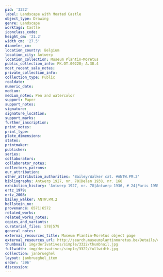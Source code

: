 ```yaml
---
pid: '3322'
label: Landscape with Moated Castle
object_type: Drawing
genre: Landscape
worktags: Castle
iconclass_code:
height_cm: '21.2'
width_cm: '27.5'
diameter_cm:
location_country: Belgium
location_city: Antwerp
location_collection: Museum Plantin-Moretus
public_collection_info: PK.OT.00228; A.38.4
most_recent_sale_notes:
private_collection_info:
collection_type: Public
realdate:
numeric_date:
medium:
medium_notes: Pen and watercolor
support: Paper
support_notes:
signature:
signature_location:
support_marks:
further_inscription:
print_notes:
print_type:
plate_dimensions:
states:
printmaker:
publisher:
series:
collaborators:
collaborator_notes:
collectors_patrons:
our_attribution:
other_attribution_authorities: 'Bailey/Walker cat. #ANTW.PM.2'
bibliography: Antwerp 1927, nr. 78|Delen 1938, nr. 168
exhibition_history: 'Antwerp 1927, nr. 78|Antwerp 1936, # 24|Paris 1955, nr. 199'
ertz_1979:
ertz_2008:
bailey_walker: ANTW.PM.2
hollstein_no:
provenance: 6571|6572
related_works:
related_works_notes:
copies_and_variants:
curatorial_files: 578|579
general_notes:
external_resources_title: Museum Plantin-Moretus object page
external_resources_url: http://search.museumplantinmoretus.be/Details/collect/276959
thumbnail: img/derivatives/simple/3322/thumbnail.jpg
fullwidth: img/derivatives/simple/3322/fullwidth.jpg
collection: janbrueghel
layout: janbrueghel_item
order: '396'
discussion:
---
```

